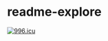 # readme-explore



<a href="https://996.icu" target="_blank"><img src="https://shields.io/badge/Buy-Code%20As%20Art-purple?logo=ethereum&style=for-the-badge" alt="996.icu" /></a>
